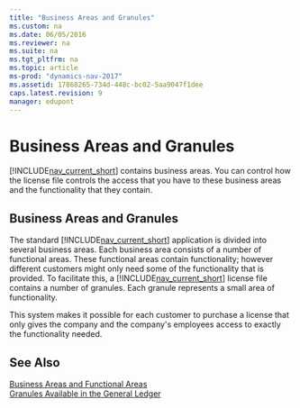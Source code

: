```yaml
---
title: "Business Areas and Granules"
ms.custom: na
ms.date: 06/05/2016
ms.reviewer: na
ms.suite: na
ms.tgt_pltfrm: na
ms.topic: article
ms-prod: "dynamics-nav-2017"
ms.assetid: 17868265-734d-448c-bc02-5aa9047f1dee
caps.latest.revision: 9
manager: edupont
---
```

# Business Areas and Granules
[!INCLUDE[nav_current_short](includes/nav_current_short_md.md)] contains business areas. You can control how the license file controls the access that you have to these business areas and the functionality that they contain.  
  
## Business Areas and Granules  
 The standard [!INCLUDE[nav_current_short](includes/nav_current_short_md.md)] application is divided into several business areas. Each business area consists of a number of functional areas. These functional areas contain functionality; however different customers might only need some of the functionality that is provided. To facilitate this, a [!INCLUDE[nav_current_short](includes/nav_current_short_md.md)] license file contains a number of granules. Each granule represents a small area of functionality.  
  
 This system makes it possible for each customer to purchase a license that only gives the company and the company's employees access to exactly the functionality needed.  
  
## See Also  
 [Business Areas and Functional Areas](Business-Areas-and-Functional-Areas.md)   
 [Granules Available in the General Ledger](Granules-Available-in-the-General-Ledger.md)
